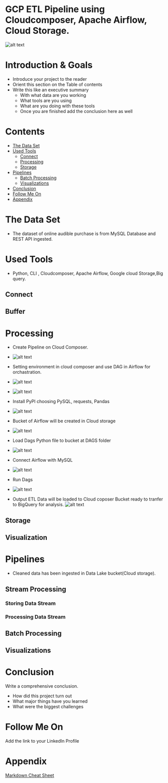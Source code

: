 
# GCP ETL Pipeline using Cloudcomposer, Apache Airflow, Cloud Storage. 
![alt text](https://github.com/Jira-saki/ETL-Pipeline-GCP/blob/main/image/GCP_ETL.png)

# Introduction & Goals
- Introduce your project to the reader
- Orient this section on the Table of contents
- Write this like an executive summary
  - With what data are you working
  - What tools are you using
  - What are you doing with these tools
  - Once you are finished add the conclusion here as well

# Contents

- [The Data Set](#the-data-set)
- [Used Tools](#used-tools)
  - [Connect](#connect)
  - [Processing](#processing)
  - [Storage](#storage)
- [Pipelines](#pipelines)
  - [Batch Processing](#batch-processing)
  - [Visualizations](#visualizations)
- [Conclusion](#conclusion)
- [Follow Me On](#follow-me-on)
- [Appendix](#appendix)


# The Data Set
- The dataset of online audible purchase is from MySQL Database and REST API ingested. 


# Used Tools
- Python, CLI , Cloudcomposer, Apache Airflow, Google cloud Storage,Big query.


## Connect
## Buffer
# Processing
- Create Pipeline on Cloud Composer.
- ![alt text](https://github.com/Jira-saki/ETL-Pipeline-GCP/blob/main/image/create-pipeline.png)

- Setting environment in cloud composer and use DAG in Airflow for orchastration.
- ![alt text](https://github.com/Jira-saki/ETL-Pipeline-GCP/blob/main/image/set-env-01.png)
- ![alt text](https://github.com/Jira-saki/ETL-Pipeline-GCP/blob/main/image/set-env-02.png)

- Install PyPI choosing PySQL, requests, Pandas
- ![alt text](https://github.com/Jira-saki/ETL-Pipeline-GCP/blob/main/image/install_PyPI.png)

- Bucket of Airflow will be created in Cloud storage
- ![alt text](https://github.com/Jira-saki/ETL-Pipeline-GCP/blob/main/image/bucket-from-airflow.png) 

- Load Dags Python file to bucket at DAGS folder 
-  ![alt text](https://github.com/Jira-saki/ETL-Pipeline-GCP/blob/main/image/load-dags-to-gcs.png)

- Connect Airflow with MySQL
- ![alt text](https://github.com/Jira-saki/ETL-Pipeline-GCP/blob/main/image/connect-mysql.png)

- Run Dags
- ![alt text](https://github.com/Jira-saki/ETL-Pipeline-GCP/blob/main/image/final_dags.png)

- Output ETL Data will be loaded to Cloud coposer Bucket ready to tranfer to BigQuery for analysis. 
![alt text](https://github.com/Jira-saki/ETL-Pipeline-GCP/blob/main/image/output-bucket.png)


## Storage
## Visualization

# Pipelines
- Cleaned data has been ingested in Data Lake bucket(Cloud storage).

## Stream Processing
### Storing Data Stream
### Processing Data Stream
## Batch Processing
## Visualizations



# Conclusion
Write a comprehensive conclusion.
- How did this project turn out
- What major things have you learned
- What were the biggest challenges

# Follow Me On
Add the link to your LinkedIn Profile

# Appendix

[Markdown Cheat Sheet](https://github.com/adam-p/markdown-here/wiki/Markdown-Cheatsheet)
